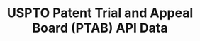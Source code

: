 ---
bigquery: https://console.cloud.google.com/bigquery?p=patents-public-data&d=uspto_ptab&page=dataset
citation: “USPTO PTAB API” by the USPTO, for public use.
cost: None
description: 'USPTO Patent Trial and Appeal Board (PTAB) API Data contains data from
  the PTAB E2E (end-to-end) system making public America Invents Action (AIA) Trials
  information and documents available.


  This dataset is hosted as a RESTful API with an easy to use search interface. You
  can easily browse USPTO PTAB public documents, search for specific content, and
  request a bulk download of PTAB content. The PTAB API synchronizes close to real
  time with the PTAB E2E (end-to-end) system.'
documentation: https://developer.uspto.gov/ptab-api/swagger-ui.html
last_edit: Mon, 04 Apr 2022 19:06:45 GMT
location: https://developer.uspto.gov/ptab-web/#/search/decisions
maintained_by: USPTO
schema_fields: '[''AccordedFilingDate'', ''application_number'', ''Documents'', ''publication_number'',
  ''ApplicationNumber'', ''PetitionerPartyName'', ''InstitutionDecisionDate'', ''LastModifiedDatetime'',
  ''FilingDate'', ''TrialNumber'', ''PatentNumber'', ''PatentOwnerName'', ''ProsecutionStatus'',
  ''InventorName'']'
shortname: ptab
tags:
- legal
- trials
- appeals
timeframe: 1997-2020
title: USPTO Patent Trial and Appeal Board (PTAB) API Data
uuid: 76d0ee06-c78e-4a5a-ba1a-f0b41378b3cd
---